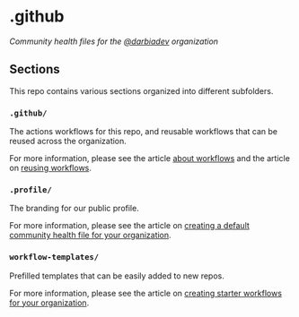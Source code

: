 # .github

*Community health files for the [@darbiadev](https://github.com/darbiadev) organization*

## Sections

This repo contains various sections organized into different subfolders.

### `.github/`

The actions workflows for this repo, and reusable workflows that can be reused across the organization.

For more information, please see the article [about workflows](https://docs.github.com/en/actions/using-workflows/about-workflows) and the article on [reusing workflows](https://docs.github.com/en/actions/using-workflows/reusing-workflows).

### `.profile/`

The branding for our public profile.

For more information, please see the article on [creating a default community health file for your organization](https://help.github.com/en/articles/creating-a-default-community-health-file-for-your-organization).

### `workflow-templates/`

Prefilled templates that can be easily added to new repos.

For more information, please see the article on [creating starter workflows for your organization](https://docs.github.com/en/actions/using-workflows/creating-starter-workflows-for-your-organization).

